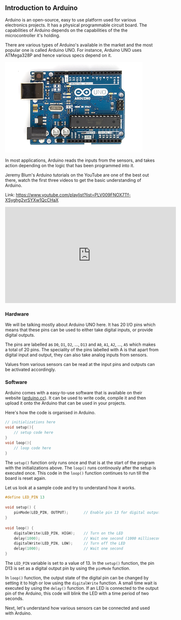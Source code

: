 ## Introduction to Arduino

Arduino is an open-source, easy to use platform used for various electronics projects. It has a physical programmable circuit board. The capabilities of Arduino depends on the capabilities of the the microcontroller it's holding. 

There are various types of Arduino's available in the market and the most popular one is called Arduino UNO. For instance, Arduino UNO uses ATMega328P and hence various specs depend on it.

![ArduinoUNO](/Images/arduino-uno.jpg)

In most applications, Arduino reads the inputs from the sensors, and takes action depending on the logic that has been programmed into it.

Jeremy Blum's Arduino tutorials on the YouTube are one of the best out there, watch the first three videos to get the basic understanding of Arduino.

Link: https://www.youtube.com/playlist?list=PLV009FNOX7Tf-XSyghg2vrSYXw1QcCHaX

<div class="row" style="text-align:center;">
	<iframe width="560" height="315" src="https://www.youtube.com/embed/videoseries?list=PLV009FNOX7Tf-XSyghg2vrSYXw1QcCHaX" frameborder="0" allowfullscreen></iframe>
</div>

### Hardware

We will be talking mostly about Arduino UNO here. It has 20 I/O pins which means that these pins can be used to either take digital inputs, or provide digital outputs. 

The pins are labelled as `D0`, `D1`, `D2`, ..., `D13` and `A0`, `A1`, `A2`, ..., `A5` which makes a total of 20 pins. The speciality of the pins labelled with A is that apart from digital input and output, they can also take analog inputs from sensors.

Values from various sensors can be read at the input pins and outputs can be activated accordingly.

### Software

Arduino comes with a easy-to-use software that is available on their website ([arduino.cc](arduino.cc)). It can be used to write code, compile it and then upload it onto the Arduino that can be used in your projects.

Here's how the code is organised in Arduino.

```C
// initializations here
void setup(){
	// setup code here
}
void loop(){
	// loop code here
}
```

The `setup()` function only runs once and that is at the start of the program with the initializations above. The `loop()` runs continously after the setup is executed once. This code in the `loop()` function continues to run till the board is reset again. 

Let us look at a sample code and try to understand how it works.

```C
#define LED_PIN 13

void setup() {
    pinMode(LED_PIN, OUTPUT);       // Enable pin 13 for digital output
}

void loop() {
    digitalWrite(LED_PIN, HIGH);    // Turn on the LED
    delay(1000);                    // Wait one second (1000 milliseconds)
    digitalWrite(LED_PIN, LOW);     // Turn off the LED
    delay(1000);                    // Wait one second
}
```

The `LED_PIN` variable is set to a value of 13. In the `setup()` function, the pin D13 is set as a digital output pin by using the `pinMode` function. 

In `loop()` function, the output state of the digital pin can be changed by setting it to high or low using the `digitalWrite` function. A small time wait is executed by using the `delay()` function. If an LED is connected to the output pin of the Arduino, this code will blink the LED with a time period of two seconds.

Next, let's understand how various sensors can be connected and used with Arduino.